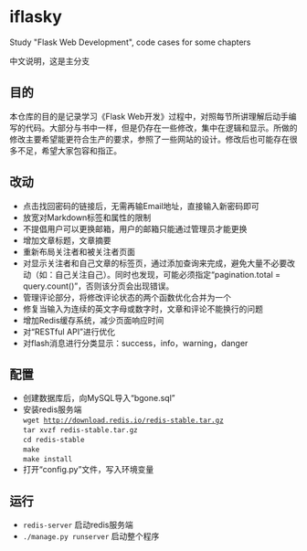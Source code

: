 # iflasky
Study "Flask Web Development", code cases for some chapters

 中文说明，这是主分支
## 目的
本仓库的目的是记录学习《Flask Web开发》过程中，对照每节所讲理解后动手编写的代码。大部分与书中一样，但是仍存在一些修改，集中在逻辑和显示。所做的修改主要希望能更符合生产的要求，参照了一些网站的设计。修改后也可能存在很多不足，希望大家包容和指正。

## 改动
* 点击找回密码的链接后，无需再输Email地址，直接输入新密码即可
* 放宽对Markdown标签和属性的限制
* 不提倡用户可以更换邮箱，用户的邮箱只能通过管理员才能更换
* 增加文章标题，文章摘要
* 重新布局关注者和被关注者页面
* 对显示关注者和自己文章的标签页，通过添加查询来完成，避免大量不必要改动（如：自己关注自己）。同时也发现，可能必须指定“pagination.total = query.count()”，否则该分页会出现错误。
* 管理评论部分，将修改评论状态的两个函数优化合并为一个
* 修复当输入为连续的英文字母或数字时，文章和评论不能换行的问题
* 增加Redis缓存系统，减少页面响应时间
* 对“RESTful API”进行优化
* 对flash消息进行分类显示：success，info，warning，danger

## 配置
* 创建数据库后，向MySQL导入“bgone.sql”
* 安装redis服务端  
<code>wget http://download.redis.io/redis-stable.tar.gz</code>   
<code>tar xvzf redis-stable.tar.gz</code>   
<code>cd redis-stable</code>   
<code>make</code>   
<code>make install</code>   
* 打开“config.py”文件，写入环境变量

## 运行
* <code>redis-server</code>   启动redis服务端   
* <code>./manage.py runserver</code>   启动整个程序

